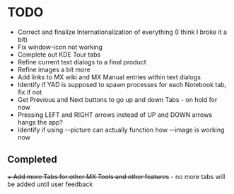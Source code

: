 # TODO

+ Correct and finalize Internationalization of everything (I think I broke it a bit)
+ Fix window-icon not working
+ Complete out KDE Tour tabs
+ Refine current text dialogs to a final product
+ Refine images a bit more
+ Add links to MX wiki and MX Manual entries within text dialogs
+ Identify if YAD is supposed to spawn processes for each Notebook tab, fix if not
+ Get Previous and Next buttons to go up and down Tabs - on hold for now
+ Pressing LEFT and RIGHT arrows instead of UP and DOWN arrows hangs the app?
+ Identify if using --picture can actually function how --image is working now

## Completed
~~+ Add more Tabs for other MX Tools and other features~~ - no more tabs will be added until user feedback

